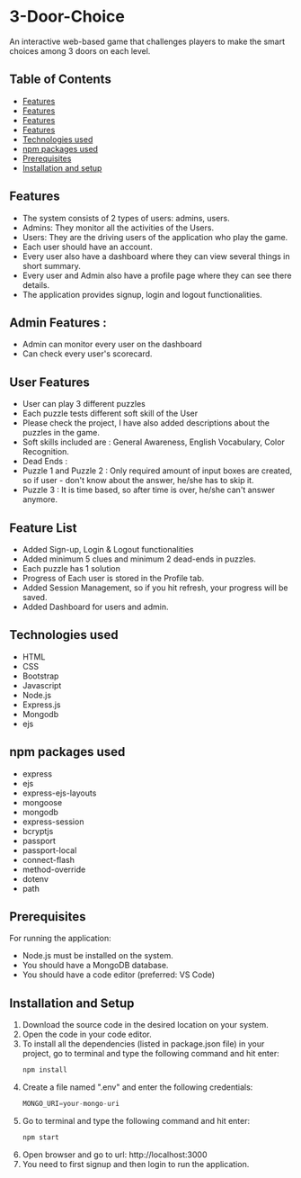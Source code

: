 # 3-Door-Choice
An interactive web-based game that challenges players to make the smart choices among 3 doors on each level.
## Table of Contents
* [Features](#features)
* [Features](#admin-features)
* [Features](#user-features)
* [Features](#feature-list)
* [Technologies used](#technologies-used)
* [npm packages used](#npm-packages-used)
* [Prerequisites](#prerequisites)
* [Installation and setup](#installation-and-setup)

## Features
- The system consists of 2 types of users: admins, users.
- Admins: They monitor all the activities of the Users.
- Users: They are the driving users of the application who play the game.
- Each user should have an account.
- Every user also have a dashboard where they can view several things in short summary.
- Every user and Admin also have a profile page where they can see there details.
- The application provides signup, login and logout functionalities.

## Admin Features : 
- Admin can monitor every user on the dashboard
- Can check every user's scorecard.
## User Features
- User can play 3 different puzzles
- Each puzzle tests different soft skill of the User
- Please check the project, I have also added descriptions about the puzzles in the game.
- Soft skills included are : General Awareness, English Vocabulary, Color Recognition.
- Dead Ends :
- Puzzle 1 and Puzzle 2 : Only required amount of input boxes are created, so if user   - don't know about the answer, he/she has to skip it.
- Puzzle 3 : It is time based, so after time is over, he/she can't answer anymore.

## Feature List
- Added Sign-up, Login & Logout functionalities
- Added minimum 5 clues and minimum 2 dead-ends in puzzles.
- Each puzzle has 1 solution
- Progress of Each user is stored in the Profile tab.
- Added Session Management, so if you hit refresh, your progress will be saved.
- Added Dashboard for users and admin.
## Technologies used
- HTML
- CSS
- Bootstrap
- Javascript
- Node.js
- Express.js
- Mongodb
- ejs

## npm packages used
- express
- ejs
- express-ejs-layouts
- mongoose
- mongodb
- express-session
- bcryptjs
- passport
- passport-local
- connect-flash
- method-override
- dotenv
- path

## Prerequisites
For running the application:
- Node.js must be installed on the system.
- You should have a MongoDB database.
- You should have a code editor (preferred: VS Code)

## Installation and Setup
1. Download the source code in the desired location on your system.
2. Open the code in your code editor.
3. To install all the dependencies (listed in package.json file) in your project, go to terminal and type the following command and hit enter:
	```sh
	npm install
	```
4. Create a file named ".env" and enter the following credentials:
	```js
	MONGO_URI=your-mongo-uri
	```
5. Go to terminal and type the following command and hit enter:
	```sh
	npm start
	```
6. Open browser and go to url: http://localhost:3000
7. You need to first signup and then login to run the application.
